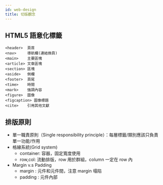 ```yaml
---
id: web-design
title: 切版觀念
---
```


## HTML5 語意化標籤

```
<header>  頁首
<nav>     導航欄(連結換頁)
<main>    主要區塊
<article> 文章區塊
<section> 區塊
<aside>   側欄
<footer>  頁尾
<time>    時間
<mark>    強調內容
<figure>  圖像
<figcaption> 圖像標題
<cite>    引用其他文獻
```

## 排版原則

- 單一職責原則（Single responsibility principle）：每層標籤/類別應該只負責單一功能/作用
- 格線系統(Grid system)
  - container: 容器，固定寬度使用
  - row,col: 流動排版，row 用於群組，column 一定在 row 內
- Margin v.s Padding
  - margin : 元件和元件間，注意 margin 塌陷
  - padding : 元件內部
